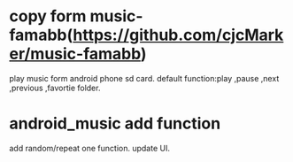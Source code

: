 # copy form music-famabb(https://github.com/cjcMarker/music-famabb)
  play music form android phone sd card.
  default function:play ,pause ,next ,previous ,favortie folder.
  
# android_music add function
  add random/repeat one function.
  update UI.
  
